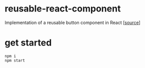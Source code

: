 # reusable-react-component
Implementation of a reusable button component in React [[source](https://www.robinwieruch.de/react-reusable-components)]

# get started
```
npm i
npm start 
```
